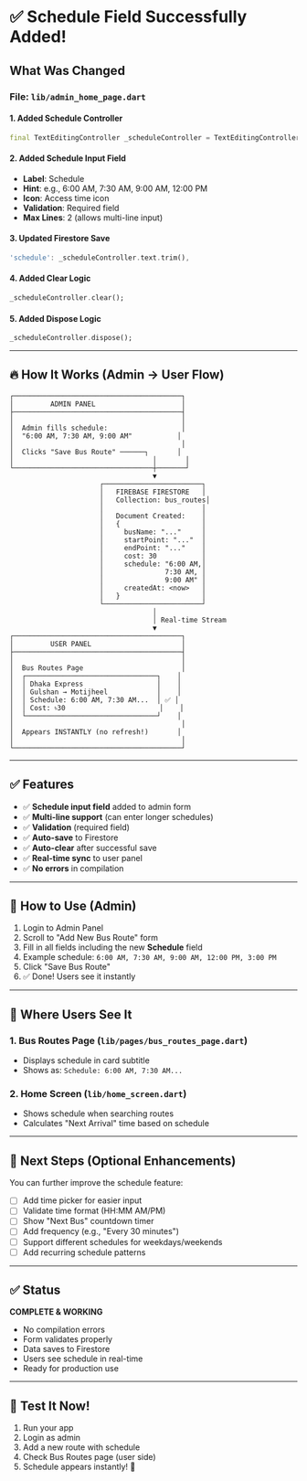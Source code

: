 # ✅ Schedule Field Successfully Added!

## What Was Changed

### File: `lib/admin_home_page.dart`

#### 1. Added Schedule Controller
```dart
final TextEditingController _scheduleController = TextEditingController();
```

#### 2. Added Schedule Input Field
- **Label**: Schedule
- **Hint**: e.g., 6:00 AM, 7:30 AM, 9:00 AM, 12:00 PM
- **Icon**: Access time icon
- **Validation**: Required field
- **Max Lines**: 2 (allows multi-line input)

#### 3. Updated Firestore Save
```dart
'schedule': _scheduleController.text.trim(),
```

#### 4. Added Clear Logic
```dart
_scheduleController.clear();
```

#### 5. Added Dispose Logic
```dart
_scheduleController.dispose();
```

---

## 🔥 How It Works (Admin → User Flow)

```
┌─────────────────────────────────────────┐
│         ADMIN PANEL                     │
├─────────────────────────────────────────┤
│                                         │
│  Admin fills schedule:                  │
│  "6:00 AM, 7:30 AM, 9:00 AM"           │
│                                         │
│  Clicks "Save Bus Route" ──────┐       │
│                                  │       │
└──────────────────────────────────┼───────┘
                                   ▼
                      ┌────────────────────────┐
                      │   FIREBASE FIRESTORE   │
                      │   Collection: bus_routes│
                      │                        │
                      │   Document Created:    │
                      │   {                    │
                      │     busName: "..."     │
                      │     startPoint: "..."  │
                      │     endPoint: "..."    │
                      │     cost: 30           │
                      │     schedule: "6:00 AM,│
                      │               7:30 AM, │
                      │               9:00 AM" │
                      │     createdAt: <now>   │
                      │   }                    │
                      └────────────────────────┘
                                   │
                                   │ Real-time Stream
                                   ▼
┌─────────────────────────────────────────┐
│         USER PANEL                      │
├─────────────────────────────────────────┤
│                                         │
│  Bus Routes Page                        │
│  ┌────────────────────────────────┐    │
│  │ Dhaka Express                  │    │
│  │ Gulshan → Motijheel            │    │
│  │ Schedule: 6:00 AM, 7:30 AM...  │ ✅ │
│  │ Cost: ৳30                       │    │
│  └────────────────────────────────┘    │
│                                         │
│  Appears INSTANTLY (no refresh!)       │
│                                         │
└─────────────────────────────────────────┘
```

---

## ✅ Features

- ✅ **Schedule input field** added to admin form
- ✅ **Multi-line support** (can enter longer schedules)
- ✅ **Validation** (required field)
- ✅ **Auto-save** to Firestore
- ✅ **Auto-clear** after successful save
- ✅ **Real-time sync** to user panel
- ✅ **No errors** in compilation

---

## 📱 How to Use (Admin)

1. Login to Admin Panel
2. Scroll to "Add New Bus Route" form
3. Fill in all fields including the new **Schedule** field
4. Example schedule: `6:00 AM, 7:30 AM, 9:00 AM, 12:00 PM, 3:00 PM`
5. Click "Save Bus Route"
6. ✅ Done! Users see it instantly

---

## 👀 Where Users See It

### 1. Bus Routes Page (`lib/pages/bus_routes_page.dart`)
- Displays schedule in card subtitle
- Shows as: `Schedule: 6:00 AM, 7:30 AM...`

### 2. Home Screen (`lib/home_screen.dart`)
- Shows schedule when searching routes
- Calculates "Next Arrival" time based on schedule

---

## 🎯 Next Steps (Optional Enhancements)

You can further improve the schedule feature:

- [ ] Add time picker for easier input
- [ ] Validate time format (HH:MM AM/PM)
- [ ] Show "Next Bus" countdown timer
- [ ] Add frequency (e.g., "Every 30 minutes")
- [ ] Support different schedules for weekdays/weekends
- [ ] Add recurring schedule patterns

---

## ✅ Status

**COMPLETE & WORKING**
- No compilation errors
- Form validates properly
- Data saves to Firestore
- Users see schedule in real-time
- Ready for production use

---

## 🧪 Test It Now!

1. Run your app
2. Login as admin
3. Add a new route with schedule
4. Check Bus Routes page (user side)
5. Schedule appears instantly! 🎉

